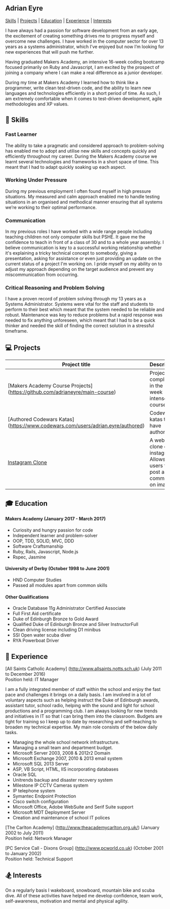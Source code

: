 ## Adrian Eyre

[Skills](#skills) | [Projects](#projects) | [Education](#education) | [Experience](#experience) | [Interests](#interests)

I have always had a passion for software development from an early age, the excitement of creating something drives me to progress myself and overcome new challenges. I have worked in the computer sector for over 13 years as a systems administrator, which I’ve enjoyed but now I’m looking for new experiences that will push me further.

Having graduated Makers Academy, an intensive 16-week coding bootcamp focused primarily on Ruby and Javascript, I am excited by the prospect of joining a company where I can make a real difference as a junior developer.

During my time at Makers Academy I learned how to think like a programmer, write clean test-driven code, and the ability to learn new languages and technologies efficiently in a short period of time. As such, I am extremely comfortable when it comes to test-driven development, agile methodologies and XP values.

## :book: <a name="skills">Skills</a>

### Fast Learner
The ability to take a pragmatic and considered approach to problem-solving has enabled me to adopt and utilise new skills and concepts quickly and efficiently throughout my career. During the Makers Academy course we learnt several technologies and frameworks in a short space of time. This meant that I had to adapt quickly soaking up each aspect.

### Working Under Pressure
During my previous employment I often found myself in high pressure situations. My measured and calm approach enabled me to handle testing situations in an organised and methodical manner ensuring that all systems we’re working to their optimal performance.

### Communication
In my previous roles I have worked with a wide range people including teaching children not only computer skills but PSHE. It gave me the confidence to teach in front of a class of 30 and to a whole year assembly. I believe communication is key to a successful working relationship whether it's explaining a tricky technical concept to somebody, giving a presentation, asking for assistance or even just providing an update on the current status of a project I'm working on. I pride myself on my ability on to adjust my approach depending on the target audience and prevent any miscommunication from occurring.

### Critical Reasoning and Problem Solving
I have a proven record of problem solving through my 13 years as a Systems Administrator. Systems were vital for the staff and students to perform to their best which meant that the system needed to be reliable and robust. Maintenance was key to reduce problems but a rapid response was needed to fix anything unforeseen, which meant that I had to be a quick thinker and needed the skill of finding the correct solution in a stressful timeframe.

## :computer: <a name="projects">Projects</a>
Project title                    | Description 						 | Technologies		
-------------------------------- | ------------------------------ | ------------------------
[Makers Academy Course Projects] (https://github.com/adrianeyre/main-course)  | Projects completed in the 12 week intense course | Ruby, Javascript, Rspec, Capybara, Jasmine, Rails
[Authored Codewars Katas] (https://www.codewars.com/users/adrian.eyre/authored) | Codewars katas that I have authored    | Ruby, Javascript and Python
[Instagram Clone](https://github.com/adrianeyre/instagram-challenge)               | A web clone of instagram. Allows users to post and comment on images.      | Ruby on Rails, Omniauth, AWS, Capybara, Rspec, PostgreSQL

## :mortar_board: <a name="education">Education</a>

#### Makers Academy (January 2017 - March 2017)

- Curiosity and hungry passion for code
- Independent learner and problem-solver
- OOP, TDD, SOLID, MVC, DDD
- Software Craftsmanship
- Ruby, Rails, Javascript, Node.js
- Rspec, Jasmine

#### University of Derby (October 1998 to June 2001)

- HND Computer Studies
- Passed all modules apart from common skills

#### Other Qualifications

- Oracle Database 11g Administrator Certified Associate
- Full First Aid certificate
- Duke of Edinburgh Bronze to Gold Award
- Qualified Duke of Edinburgh Bronze and Silver InstructorFull
- Clean driving license including D1 minibus
- SSI Open water scuba diver
- RYA Powerboat Driver

## :school: <a name="experience">Experience</a>

[All Saints Catholic Academy] (http://www.allsaints.notts.sch.uk) (July 2011 to December 2016)    
Position held: IT Manager

I am a fully integrated member of staff within the school and enjoy the fast pace and challenges it brings on a daily basis. I am involved in a lot of voluntary aspects such as helping instruct the Duke of Edinburgh awards, assistant tutor, school radio, helping with the sound and light for school productions and a programming club. I am always looking for new trends and initiatives in IT so that I can bring them into the classroom. Budgets are tight for training so I keep up to date by researching and self-teaching to broaden my technical expertise. My main role consists of the below daily tasks.

- Managing the whole school network infrastructure.
- Managing a small team and department budget.
- Microsoft Server 2003, 2008 & 2012r2 Domain
- Microsoft Exchange 2007, 2010 & 2013 email system
- Microsoft SQL 2013 Server
- ASP, VB Script, HTML, IIS incorporating databases
- Oracle SQL
- Unitrends backup and disaster recovery system
- Milestone IP CCTV Cameras system
- IP telephone system
- Symantec Endpoint Protection
- Cisco switch configuration
- Microsoft Office, Adobe WebSuite and Serif Suite support
- Microsoft MDT Deployment Server
- Creation and maintenance of school IT polices

[The Carlton Academy] (http://www.theacademycarlton.org.uk/) (January 2002 to July 2011)   
Position held: Network Manager

[PC Service Call - Dixons Group] (http://www.pcworld.co.uk) (October 2001 to January 2002)<br>
Position held: Technical Support

## :snowboarder: <a name="interests">Interests</a>

On a regularly basis I wakeboard, snowboard, mountain bike and scuba dive. All of these activities have helped me develop confidence, team work, self-awareness, motivation and mental and physical agility.
